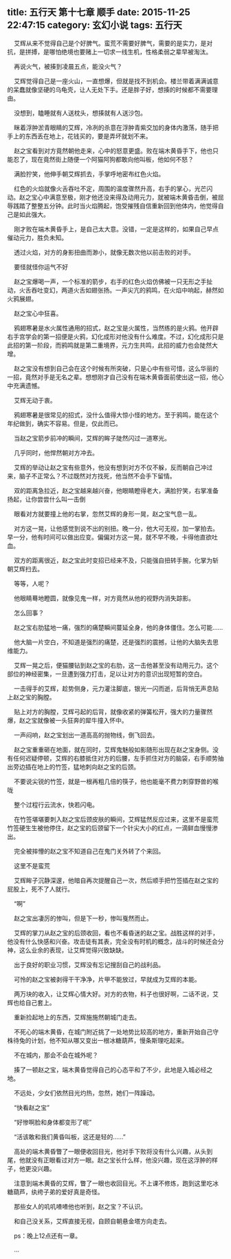 title: 五行天 第十七章 顺手
date: 2015-11-25 22:47:15
category: 玄幻小说
tags: 五行天
---
&nbsp;&nbsp;&nbsp;&nbsp;艾辉从来不觉得自己是个好脾气。蛮荒不需要好脾气，需要的是实力，是对抗，是拼搏，是哪怕绝境也要赌上一切求一线生机，性格柔弱之辈早被淘汰。

&nbsp;&nbsp;&nbsp;&nbsp;再说火气，被揍到凌晨五点，能没火气？

&nbsp;&nbsp;&nbsp;&nbsp;艾辉觉得自己是一座火山，一直想爆，但就是找不到机会。楼兰带着满满诚意的呆蠢就像坚硬的乌龟壳，让人无处下手。还是胖子好，想揍的时候都不需要理由。

&nbsp;&nbsp;&nbsp;&nbsp;没想到，瞌睡就有人送枕头，想揍就有人送沙包。

&nbsp;&nbsp;&nbsp;&nbsp;眯着浮肿淤青眼睛的艾辉，冷冽的杀意在浮肿青紫交加的身体内激荡，随手把手上的东西丢在地上，花钱买的，要是弄坏就划不来。

&nbsp;&nbsp;&nbsp;&nbsp;赵之宝看到对方竟然朝他走来，心中的怒意更盛。败在端木黄昏手下，他也只能忍了，现在竟然街上随便一个阿猫阿狗都敢向他叫板，他如何不怒？

&nbsp;&nbsp;&nbsp;&nbsp;满脸狞笑，他伸手朝艾辉抓去，手掌呼地密布红色火焰。

&nbsp;&nbsp;&nbsp;&nbsp;红色的火焰就像火舌吞吐不定，周围的温度骤然升高，右手的掌心，光芒闪动。赵之宝心中满意至极，刚才他还没来得及动用元力，就被端木黄昏击倒，被屈辱践踏了整整五分钟。此时当火焰腾起，饱受摧残自信重新回到他体内，他觉得自己是如此强大。

&nbsp;&nbsp;&nbsp;&nbsp;刚才败在端木黄昏手上，是自己太大意。没错，一定是这样的，如果自己早点催动元力，胜负未知。

&nbsp;&nbsp;&nbsp;&nbsp;透过火焰，对方的身影扭曲而渺小，就像无数次他以前击败的对手。

&nbsp;&nbsp;&nbsp;&nbsp;要怪就怪你运气不好

&nbsp;&nbsp;&nbsp;&nbsp;赵之宝爆喝一声，一个标准的箭步，右手的红色火焰仿佛被一只无形之手扯动，火舌吞吐变幻，两道火舌如翅张扬。一声尖亢的鸦鸣，在火焰中响起，赫然如火鸦展翅。

&nbsp;&nbsp;&nbsp;&nbsp;赵之宝心中狂喜。

&nbsp;&nbsp;&nbsp;&nbsp;鸦翅寒暑是水火属性通用的招式，赵之宝是火属性，当然练的是火鸦。他开辟右手宫学会的第一招便是火鸦，幻化成形对他没有什么难度。不过，幻化成形只是此招的第一阶段，而鸦鸣就是第二重境界，元力生共鸣，此招的威力也会陡然大增。

&nbsp;&nbsp;&nbsp;&nbsp;赵之宝没有想到自己会在这个时候有所突破，只是心中有些可惜，这么华丽的一招，竟然对手是无名之辈。想想刚才自己没有在端木黄昏面前使出这一招，他心中充满遗憾。

&nbsp;&nbsp;&nbsp;&nbsp;艾辉无动于衷。

&nbsp;&nbsp;&nbsp;&nbsp;鸦翅寒暑是很常见的招式，没什么值得大惊小怪的地方。至于鸦鸣，能在这个年纪做到，确实不容易。但是，仅此而已。

&nbsp;&nbsp;&nbsp;&nbsp;当赵之宝箭步前冲的瞬间，艾辉的眸子陡然闪过一道寒光。

&nbsp;&nbsp;&nbsp;&nbsp;几乎同时，他悍然朝对方冲去。

&nbsp;&nbsp;&nbsp;&nbsp;艾辉的举动让赵之宝有些意外，他没有想到对方不仅不躲，反而朝自己冲过来，脑子不正常么？不过既然对方找死，他当然不会手下留情。

&nbsp;&nbsp;&nbsp;&nbsp;双的距离急拉近，赵之宝越来越兴奋，他眼睛瞪得老大，满脸狞笑，右掌准备扬起，让你尝尝什么叫一击倒

&nbsp;&nbsp;&nbsp;&nbsp;眼看对方就要撞上他的右掌，忽然艾辉的身形一晃，赵之宝气息一乱。

&nbsp;&nbsp;&nbsp;&nbsp;对方这一晃，让他感觉到说不出的别扭。晚一分，他大可无视，加一掌拍去。早一分，他有时间可以做出应变。偏偏对方这一晃，就不早不晚，卡得他直欲吐血。

&nbsp;&nbsp;&nbsp;&nbsp;双方的距离很近，赵之宝此时变招已经来不及，只能强自扭转手腕，化掌为斩朝艾辉扫去。

&nbsp;&nbsp;&nbsp;&nbsp;等等，人呢？

&nbsp;&nbsp;&nbsp;&nbsp;他眼睛蓦地瞪圆，就像见鬼一样，对方竟然从他的视野内消失踪影。

&nbsp;&nbsp;&nbsp;&nbsp;怎么回事？

&nbsp;&nbsp;&nbsp;&nbsp;赵之宝右肋猛地一痛，强烈的痛楚瞬间蔓延全身，他的身体僵住。怎么可能……

&nbsp;&nbsp;&nbsp;&nbsp;他大脑一片空白，不知道是强烈的痛楚，还是强烈的震撼，让他的大脑失去思维能力。

&nbsp;&nbsp;&nbsp;&nbsp;艾辉一晃之后，便猫腰钻到赵之宝的右肋，这一击他甚至没有动用元力。这个部位的神经密集，一旦遭到强力打击，足以让对方的意识出现短暂的空白。

&nbsp;&nbsp;&nbsp;&nbsp;一击得手的艾辉，趁势侧身，元力灌注脚底，银光一闪而逝，后背悄无声息贴上赵之宝的胸膛。

&nbsp;&nbsp;&nbsp;&nbsp;贴上对方的胸膛，艾辉弓起的后背，就像收紧的弹簧松开，强大的力量骤然爆，赵之宝就像被一头狂奔的犀牛撞入怀中。

&nbsp;&nbsp;&nbsp;&nbsp;一声闷响，赵之宝划出一道高高的抛物线，倒飞回去。

&nbsp;&nbsp;&nbsp;&nbsp;赵之宝重重砸在地面，就在同时，艾辉鬼魅般如影随形出现在赵之宝身侧。没有任何迟疑停顿，艾辉的右膝抵住对方的后腰，左手抓住对方的脑袋，右手顺势抽出旁边插在地上的竹签，猛地刺向赵之宝的后颈。

&nbsp;&nbsp;&nbsp;&nbsp;不要说尖锐的竹签，就是一根再粗几倍的筷子，他也能毫不费力刺穿野兽的喉咙

&nbsp;&nbsp;&nbsp;&nbsp;整个过程行云流水，快若闪电。

&nbsp;&nbsp;&nbsp;&nbsp;在竹签堪堪要刺入赵之宝后颈皮肤的瞬间，艾辉猛然反应过来，这里不是蛮荒竹签硬生生被他停住，赵之宝的后颈留下一个针尖大小的红点，一滴鲜血慢慢渗出。

&nbsp;&nbsp;&nbsp;&nbsp;完全被摔懵的赵之宝不知道自己在鬼门关外转了个来回。

&nbsp;&nbsp;&nbsp;&nbsp;这里不是蛮荒

&nbsp;&nbsp;&nbsp;&nbsp;艾辉眸子沉静深邃，他暗自再次提醒自己一次，然后顺手把竹签插在赵之宝的屁股上，死不了人就行。

&nbsp;&nbsp;&nbsp;&nbsp;“啊”

&nbsp;&nbsp;&nbsp;&nbsp;赵之宝出凄厉的惨叫，但是下一秒，惨叫戛然而止。

&nbsp;&nbsp;&nbsp;&nbsp;艾辉的掌刀从赵之宝的后颈收回，看也不看昏迷的赵之宝。战胜这样的对手，他没有什么快感和兴奋。攻击徒有其表，完全没有时机的概念，战斗的时候还会分神，这么业余的表现，让艾辉觉得兴致缺缺。

&nbsp;&nbsp;&nbsp;&nbsp;出于良好的职业习惯，艾辉没有忘记搜刮自己的战利品。

&nbsp;&nbsp;&nbsp;&nbsp;可怜的赵之宝被剥得干干净净，片甲不能放过，早就成为艾辉的本能。

&nbsp;&nbsp;&nbsp;&nbsp;两万块的收入，让艾辉心情大好。对方的衣物，料子也很好啊，二话不说，艾辉也给自己套上。

&nbsp;&nbsp;&nbsp;&nbsp;重新捡起地上的东西，艾辉施施然朝城门走去。

&nbsp;&nbsp;&nbsp;&nbsp;不死心的端木黄昏，在城门附近挑了一处地势比较高的地方，重新开始自己守株待兔的计划，他不知从哪又变出一根冰糖葫芦，慢条斯理吃起来。

&nbsp;&nbsp;&nbsp;&nbsp;不在城内，那会不会在城外呢？

&nbsp;&nbsp;&nbsp;&nbsp;揍了一顿赵之宝，端木黄昏觉得自己的心态平和了不少，此地是入城必经之地。

&nbsp;&nbsp;&nbsp;&nbsp;不远处，少女们依然目光灼热，忽然，她们一阵躁动。

&nbsp;&nbsp;&nbsp;&nbsp;“快看赵之宝”

&nbsp;&nbsp;&nbsp;&nbsp;“好惨啊脸和身体都变形了呢”

&nbsp;&nbsp;&nbsp;&nbsp;“活该敢和我们黄昏叫板，这还是轻的……”

&nbsp;&nbsp;&nbsp;&nbsp;高处的端木黄昏瞥了一眼便收回目光，他对手下败将没有什么兴趣，从头到尾，他就没有正眼看过对方一眼。赵之宝长什么样，他没兴趣，现在这浮肿的样子，他更没兴趣。

&nbsp;&nbsp;&nbsp;&nbsp;注意到端木黄昏的艾辉，瞥了一眼也收回目光。不上课不修炼，跑到这里吃冰糖葫芦，纨绔子弟的爱好真是奇怪。

&nbsp;&nbsp;&nbsp;&nbsp;那些女人的叽叽喳喳他也听到，赵之宝？不认识。

&nbsp;&nbsp;&nbsp;&nbsp;和自己没关系，艾辉直接无视，自顾自朝悬金塔方向走去。

&nbsp;&nbsp;&nbsp;&nbsp;ps：晚上12点还有一章。

&nbsp;&nbsp;&nbsp;&nbsp;...